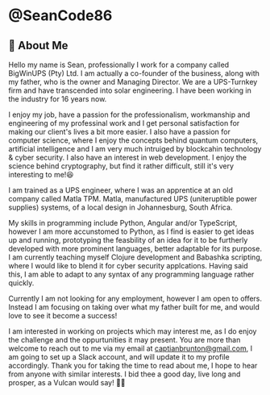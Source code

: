 # @SeanCode86

## 🚀 About Me

Hello my name is Sean, professionally I work for a company called BigWinUPS (Pty) Ltd. I am actually a co-founder of the business, along with my father, who is the owner and Managing Director. We are a UPS-Turnkey firm and have transcended into solar engineering. I have been working in the industry for 16 years now.

I enjoy my job, have a passion for the professionalism, workmanship and engineering of my professinal work and I get personal satisfaction for making our client's lives a bit more easier. I also have a passion for computer science, where I enjoy the concepts behind quantum computers, artificial intelligence and I am very much intruiged by blockcahin technology & cyber security. I also have an interest in web development. I enjoy the science behind cryptography, but find it rather difficult, still it's very interesting to me!😆 

I am trained as a UPS engineer, where I was an apprentice at an old company called Matla TPM. Matla, manufactured UPS (uniteruptible power supplies) systems, of a local design in Johannesburg, South Africa. 

My skills in programming include Python, Angular and/or TypeScript, however I am more accunstomed to Python, as I find is easier to get ideas up and running, prototyping the feasbility of an idea for it to be furtherly developed with more prominent languages, better adaptable for its purpose. I am currently teaching myself Clojure development and Babashka scripting, where I would like to blend it for cyber security applcations. Having said this, I am able to adapt to any syntax of any programming language rather quickly. 

Currently I am not looking for any employment, however I am open to offers. Instead I am focusing on taking over what my father built for me, and would love to see it become a success! 

I am interested in working on projects which may interest me, as I do enjoy the challenge and the oppurtunities it may present. You are more than welcome to reach out to me via my email at captianbrunton@gmail.com, I am going to set up a Slack account, and will update it to my profile accordingly. Thank you for taking the time to read about me, I hope to hear from anyone with similar interests. I bid thee a good day, live long and prosper, as a Vulcan would say! 🖖🏻

<!---
SeanCode86/SeanCode86 is a ✨ special ✨ repository because its `README.md` (this file) appears on your GitHub profile.
You can click the Preview link to take a look at your changes.
--->
